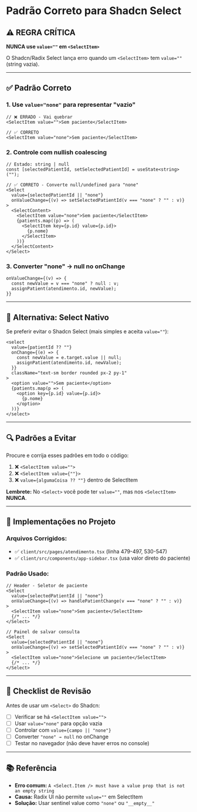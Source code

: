 # Padrão Correto para Shadcn Select

## ⚠️ REGRA CRÍTICA

**NUNCA use `value=""` em `<SelectItem>`**

O Shadcn/Radix Select lança erro quando um `<SelectItem>` tem `value=""` (string vazia).

---

## ✅ Padrão Correto

### 1. Use `value="none"` para representar "vazio"

```tsx
// ❌ ERRADO - Vai quebrar
<SelectItem value="">Sem paciente</SelectItem>

// ✅ CORRETO
<SelectItem value="none">Sem paciente</SelectItem>
```

### 2. Controle com nullish coalescing

```tsx
// Estado: string | null
const [selectedPatientId, setSelectedPatientId] = useState<string>("");

// ✅ CORRETO - Converte null/undefined para "none"
<Select 
  value={selectedPatientId || "none"} 
  onValueChange={(v) => setSelectedPatientId(v === "none" ? "" : v)}
>
  <SelectContent>
    <SelectItem value="none">Sem paciente</SelectItem>
    {patients.map((p) => (
      <SelectItem key={p.id} value={p.id}>
        {p.nome}
      </SelectItem>
    ))}
  </SelectContent>
</Select>
```

### 3. Converter "none" → null no onChange

```tsx
onValueChange={(v) => {
  const newValue = v === "none" ? null : v;
  assignPatient(atendimento.id, newValue);
}}
```

---

## 🔄 Alternativa: Select Nativo

Se preferir evitar o Shadcn Select (mais simples e aceita `value=""`):

```tsx
<select
  value={patientId ?? ""}
  onChange={(e) => {
    const newValue = e.target.value || null;
    assignPatient(atendimento.id, newValue);
  }}
  className="text-sm border rounded px-2 py-1"
>
  <option value="">Sem paciente</option>
  {patients.map(p => (
    <option key={p.id} value={p.id}>
      {p.nome}
    </option>
  ))}
</select>
```

---

## 🔍 Padrões a Evitar

Procure e corrija esses padrões em todo o código:

1. ❌ `<SelectItem value="">`
2. ❌ `<SelectItem value={""}>`
3. ❌ `value={algumaCoisa ?? ""}` dentro de SelectItem

**Lembrete:** No `<Select>` você pode ter `value=""`, mas nos `<SelectItem>` **NUNCA**.

---

## 📍 Implementações no Projeto

### Arquivos Corrigidos:
- ✅ `client/src/pages/atendimento.tsx` (linha 479-497, 530-547)
- ✅ `client/src/components/app-sidebar.tsx` (usa valor direto do paciente)

### Padrão Usado:
```tsx
// Header - Seletor de paciente
<Select 
  value={selectedPatientId || "none"} 
  onValueChange={(v) => handlePatientChange(v === "none" ? "" : v)}
>
  <SelectItem value="none">Sem paciente</SelectItem>
  {/* ... */}
</Select>

// Painel de salvar consulta
<Select 
  value={selectedPatientId || "none"} 
  onValueChange={(v) => setSelectedPatientId(v === "none" ? "" : v)}
>
  <SelectItem value="none">Selecione um paciente</SelectItem>
  {/* ... */}
</Select>
```

---

## 🎯 Checklist de Revisão

Antes de usar um `<Select>` do Shadcn:

- [ ] Verificar se há `<SelectItem value="">`
- [ ] Usar `value="none"` para opção vazia
- [ ] Controlar com `value={campo || "none"}`
- [ ] Converter `"none" → null` no onChange
- [ ] Testar no navegador (não deve haver erros no console)

---

## 📚 Referência

- **Erro comum:** `A <Select.Item /> must have a value prop that is not an empty string`
- **Causa:** Radix UI não permite `value=""` em SelectItem
- **Solução:** Usar sentinel value como `"none"` ou `"__empty__"`
